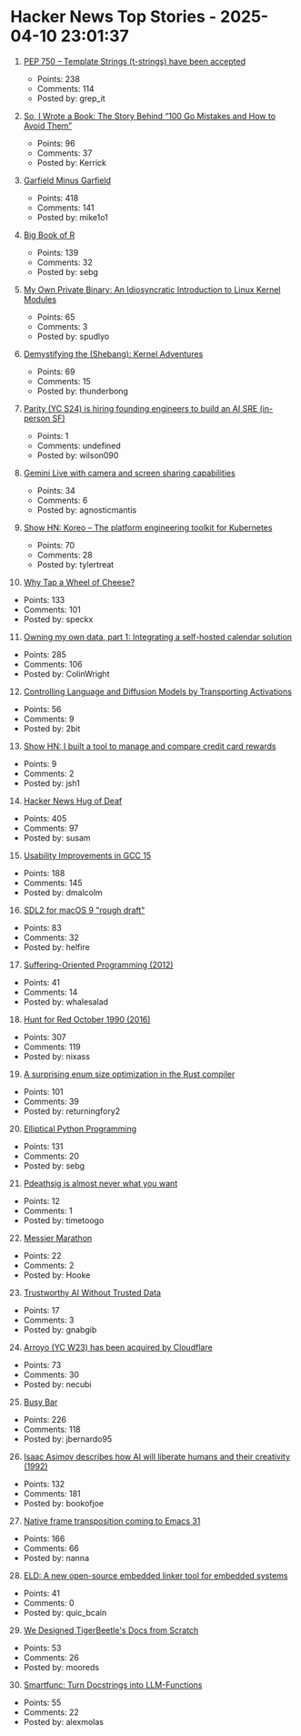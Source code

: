 # Hacker News Top Stories - 2025-04-10 23:01:37

1. [PEP 750 – Template Strings (t-strings) have been accepted](https://peps.python.org/pep-0750/)
   - Points: 238
   - Comments: 114
   - Posted by: grep_it

2. [So, I Wrote a Book: The Story Behind “100 Go Mistakes and How to Avoid Them”](https://www.thecoder.cafe/p/100-go-mistakes)
   - Points: 96
   - Comments: 37
   - Posted by: Kerrick

3. [Garfield Minus Garfield](https://garfieldminusgarfield.net)
   - Points: 418
   - Comments: 141
   - Posted by: mike1o1

4. [Big Book of R](https://www.bigbookofr.com/)
   - Points: 139
   - Comments: 32
   - Posted by: sebg

5. [My Own Private Binary: An Idiosyncratic Introduction to Linux Kernel Modules](https://www.muppetlabs.com/~breadbox/txt/mopb.html)
   - Points: 65
   - Comments: 3
   - Posted by: spudlyo

6. [Demystifying the (Shebang): Kernel Adventures](https://crocidb.com/post/kernel-adventures/demystifying-the-shebang/)
   - Points: 69
   - Comments: 15
   - Posted by: thunderbong

7. [Parity (YC S24) is hiring founding engineers to build an AI SRE (in-person SF)](https://www.ycombinator.com/companies/parity/jobs)
   - Points: 1
   - Comments: undefined
   - Posted by: wilson090

8. [Gemini Live with camera and screen sharing capabilities](https://blog.google/products/gemini/gemini-live-android-tips/)
   - Points: 34
   - Comments: 6
   - Posted by: agnosticmantis

9. [Show HN: Koreo – The platform engineering toolkit for Kubernetes](https://koreo.dev/)
   - Points: 70
   - Comments: 28
   - Posted by: tylertreat

10. [Why Tap a Wheel of Cheese?](https://www.cheeseprofessor.com/blog/cheese-wheel-tapping)
   - Points: 133
   - Comments: 101
   - Posted by: speckx

11. [Owning my own data, part 1: Integrating a self-hosted calendar solution](https://emilygorcenski.com/post/owning-my-own-data-part-1-integrating-a-self-hosted-calendar-solution/)
   - Points: 285
   - Comments: 106
   - Posted by: ColinWright

12. [Controlling Language and Diffusion Models by Transporting Activations](https://machinelearning.apple.com/research/transporting-activations)
   - Points: 56
   - Comments: 9
   - Posted by: 2bit

13. [Show HN: I built a tool to manage and compare credit card rewards](https://rewards.getonecard.io)
   - Points: 9
   - Comments: 2
   - Posted by: jsh1

14. [Hacker News Hug of Deaf](https://susam.net/hn-bell.html)
   - Points: 405
   - Comments: 97
   - Posted by: susam

15. [Usability Improvements in GCC 15](https://developers.redhat.com/articles/2025/04/10/6-usability-improvements-gcc-15)
   - Points: 188
   - Comments: 145
   - Posted by: dmalcolm

16. [SDL2 for macOS 9 "rough draft"](https://macintoshgarden.org/apps/sdl2-macos-9-rough-draft)
   - Points: 83
   - Comments: 32
   - Posted by: helfire

17. [Suffering-Oriented Programming (2012)](http://nathanmarz.com/blog/suffering-oriented-programming.html)
   - Points: 41
   - Comments: 14
   - Posted by: whalesalad

18. [Hunt for Red October 1990 (2016)](http://www.modelshipsinthecinema.com/2016/12/hunt-for-red-october-1990.html)
   - Points: 307
   - Comments: 119
   - Posted by: nixass

19. [A surprising enum size optimization in the Rust compiler](https://jpfennell.com/posts/enum-type-size/)
   - Points: 101
   - Comments: 39
   - Posted by: returningfory2

20. [Elliptical Python Programming](https://susam.net/elliptical-python-programming.html)
   - Points: 131
   - Comments: 20
   - Posted by: sebg

21. [Pdeathsig is almost never what you want](https://www.recall.ai/post/pdeathsig-is-almost-never-what-you-want)
   - Points: 12
   - Comments: 1
   - Posted by: timetoogo

22. [Messier Marathon](https://en.wikipedia.org/wiki/Messier_marathon)
   - Points: 22
   - Comments: 2
   - Posted by: Hooke

23. [Trustworthy AI Without Trusted Data](https://actu.epfl.ch/news/trustworthy-ai-without-trusted-data/)
   - Points: 17
   - Comments: 3
   - Posted by: gnabgib

24. [Arroyo (YC W23) has been acquired by Cloudflare](https://www.arroyo.dev/blog/arroyo-is-joining-cloudflare)
   - Points: 73
   - Comments: 30
   - Posted by: necubi

25. [Busy Bar](https://busy.bar)
   - Points: 226
   - Comments: 118
   - Posted by: jbernardo95

26. [Isaac Asimov describes how AI will liberate humans and their creativity (1992)](https://www.openculture.com/2025/04/isaac-asimov-describes-how-ai-will-liberate-humans-their-creativity.html)
   - Points: 132
   - Comments: 181
   - Posted by: bookofjoe

27. [Native frame transposition coming to Emacs 31](https://p.bauherren.ovh/blog/tech/new_window_cmds)
   - Points: 166
   - Comments: 66
   - Posted by: nanna

28. [ELD: A new open-source embedded linker tool for embedded systems](https://www.qualcomm.com/developer/blog/2025/04/eld-new-open-source-embedded-linker-tool-for-embedded-systems)
   - Points: 41
   - Comments: 0
   - Posted by: quic_bcain

29. [We Designed TigerBeetle's Docs from Scratch](https://tigerbeetle.com/blog/2025-02-27-why-we-designed-tigerbeetles-docs-from-scratch/)
   - Points: 53
   - Comments: 26
   - Posted by: mooreds

30. [Smartfunc: Turn Docstrings into LLM-Functions](https://github.com/koaning/smartfunc)
   - Points: 55
   - Comments: 22
   - Posted by: alexmolas

